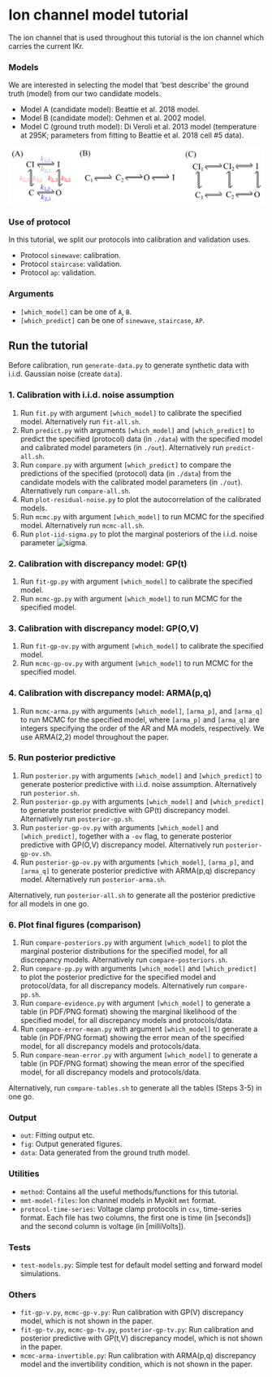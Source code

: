 # Ion channel model tutorial

The ion channel that is used throughout this tutorial is the ion channel which carries the current IKr.

### Models

We are interested in selecting the model that 'best describe' the ground truth (model) from our two candidate models.

- Model A (candidate model): Beattie et al. 2018 model.
- Model B (candidate model): Oehmen et al. 2002 model.
- Model C (ground truth model): Di Veroli et al. 2013 model (temperature at 295K; parameters from fitting to Beattie et al. 2018 cell \#5 data).

![Model structures](mmt-model-files/model-structure.png)

### Use of protocol

In this tutorial, we split our protocols into calibration and validation uses.

- Protocol `sinewave`: calibration.
- Protocol `staircase`: validation.
- Protocol `ap`: validation.

### Arguments

- `[which_model]` can be one of `A`, `B`.
- `[which_predict]` can be one of `sinewave`, `staircase`, `AP`.

## Run the tutorial

Before calibration, run `generate-data.py` to generate synthetic data with i.i.d. Gaussian noise (create `data`).

### 1. Calibration with i.i.d. noise assumption
1. Run `fit.py` with argument `[which_model]` to calibrate the specified model. Alternatively run `fit-all.sh`.
2. Run `predict.py` with arguments `[which_model]` and `[which_predict]` to predict the specified (protocol) data (in `./data`) with the specified model and calibrated model parameters (in `./out`). Alternatively run `predict-all.sh`.
3. Run `compare.py` with argument `[which_predict]` to compare the predictions of the specified (protocol) data (in `./data`) from the candidate models with the calibrated model parameters (in `./out`). Alternatively run `compare-all.sh`.
4. Run `plot-residual-noise.py` to plot the autocorrelation of the calibrated models.
5. Run `mcmc.py` with argument `[which_model]` to run MCMC for the specified model. Alternatively run `mcmc-all.sh`.
6. Run `plot-iid-sigma.py` to plot the marginal posteriors of the i.i.d. noise parameter ![sigma](http://latex.codecogs.com/svg.latex?\sigma).

### 2. Calibration with discrepancy model: GP(t)
1. Run `fit-gp.py` with argument `[which_model]` to calibrate the specified model.
2. Run `mcmc-gp.py` with argument `[which_model]` to run MCMC for the specified model.

### 3. Calibration with discrepancy model: GP(O,V)
1. Run `fit-gp-ov.py` with argument `[which_model]` to calibrate the specified model.
2. Run `mcmc-gp-ov.py` with argument `[which_model]` to run MCMC for the specified model.

### 4. Calibration with discrepancy model: ARMA(p,q)
1. Run `mcmc-arma.py` with arguments `[which_model]`, `[arma_p]`, and `[arma_q]` to run MCMC for the specified model, where `[arma_p]` and `[arma_q]` are integers specifying the order of the AR and MA models, respectively.
We use ARMA(2,2) model throughout the paper.

### 5. Run posterior predictive
1. Run `posterior.py` with arguments `[which_model]` and `[which_predict]` to generate posterior predictive with i.i.d. noise assumption. Alternatively run `posterior.sh`.
2. Run `posterior-gp.py` with arguments `[which_model]` and `[which_predict]` to generate posterior predictive with GP(t) discrepancy model. Alternatively run `posterior-gp.sh`.
3. Run `posterior-gp-ov.py` with arguments `[which_model]` and `[which_predict]`, together with a `-ov` flag, to generate posterior predictive with GP(O,V) discrepancy model. Alternatively run `posterior-gp-ov.sh`.
4. Run `posterior-gp-ov.py` with arguments `[which_model]`, `[arma_p]`, and `[arma_q]` to generate posterior predictive with ARMA(p,q) discrepancy model. Alternatively run `posterior-arma.sh`.

Alternatively, run `posterior-all.sh` to generate all the posterior predictive for all models in one go.

### 6. Plot final figures (comparison)
1. Run `compare-posteriors.py` with argument `[which_model]` to plot the marginal posterior distributions for the specified model, for all discrepancy models. Alternatively run `compare-posteriors.sh`.
2. Run `compare-pp.py` with arguments `[which_model]` and `[which_predict]` to plot the posterior predictive for the specified model and protocol/data, for all discrepancy models. Alternatively run `compare-pp.sh`.
3. Run `compare-evidence.py` with argument `[which_model]` to generate a table (in PDF/PNG format) showing the marginal likelihood of the specified model, for all discrepancy models and protocols/data.
4. Run `compare-error-mean.py` with argument `[which_model]` to generate a table (in PDF/PNG format) showing the error mean of the specified model, for all discrepancy models and protocols/data.
5. Run `compare-mean-error.py` with argument `[which_model]` to generate a table (in PDF/PNG format) showing the mean error of the specified model, for all discrepancy models and protocols/data.

Alternatively, run `compare-tables.sh` to generate all the tables (Steps 3-5) in one go.

### Output

- `out`: Fitting output etc.
- `fig`: Output generated figures.
- `data`: Data generated from the ground truth model.

### Utilities

- `method`: Contains all the useful methods/functions for this tutorial.
- `mmt-model-files`: Ion channel models in Myokit `mmt` format.
- `protocol-time-series`: Voltage clamp protocols in `csv`, time-series format. Each file has two columns, the first one is time (in [seconds]) and the second column is voltage (in [milliVolts]).

### Tests

- `test-models.py`: Simple test for default model setting and forward model simulations.

### Others
- `fit-gp-v.py`, `mcmc-gp-v.py`: Run calibration with GP(V) discrepancy model, which is not shown in the paper.
- `fit-gp-tv.py`, `mcmc-gp-tv.py`, `posterior-gp-tv.py`: Run calibration and posterior predictive with GP(t,V) discrepancy model, which is not shown in the paper.
- `mcmc-arma-invertible.py`: Run calibration with ARMA(p,q) discrepancy model and the invertibility condition, which is not shown in the paper.
